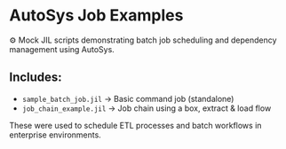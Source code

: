 # AutoSys Job Examples

⚙️ Mock JIL scripts demonstrating batch job scheduling and dependency management using AutoSys.

## Includes:

- `sample_batch_job.jil` → Basic command job (standalone)
- `job_chain_example.jil` → Job chain using a box, extract & load flow

These were used to schedule ETL processes and batch workflows in enterprise environments.
